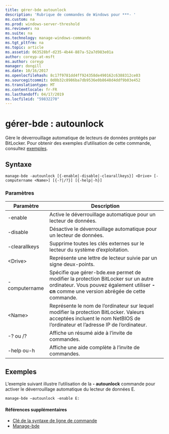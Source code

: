 ```yaml
---
title: gérer-bde autounlock
description: 'Rubrique de commandes de Windows pour ***- '
ms.custom: na
ms.prod: windows-server-threshold
ms.reviewer: na
ms.suite: na
ms.technology: manage-windows-commands
ms.tgt_pltfrm: na
ms.topic: article
ms.assetid: 063528bf-d235-4b44-887a-52a7d983e01a
author: coreyp-at-msft
ms.author: coreyp
manager: dongill
ms.date: 10/16/2017
ms.openlocfilehash: 8c17f9781dd4ff924358de490162c6388312ce03
ms.sourcegitcommit: 0d0b32c8986ba7db9536e0b8648d4ddf9b03e452
ms.translationtype: MT
ms.contentlocale: fr-FR
ms.lasthandoff: 04/17/2019
ms.locfileid: "59832270"
---
```

# <a name="manage-bde-autounlock"></a>gérer-bde : autounlock



Gère le déverrouillage automatique de lecteurs de données protégés par BitLocker. Pour obtenir des exemples d’utilisation de cette commande, consultez [exemples](#BKMK_Examples).

## <a name="syntax"></a>Syntaxe

```
manage-bde -autounlock [{-enable|-disable|-clearallkeys}] <Drive> [-computername <Name>] [{-?|/?}] [{-help|-h}]

```

### <a name="parameters"></a>Paramètres

|Paramètre|Description|
|---------|-----------|
|-enable|Active le déverrouillage automatique pour un lecteur de données.|
|-disable|Désactive le déverrouillage automatique pour un lecteur de données.|
|-clearallkeys|Supprime toutes les clés externes sur le lecteur du système d’exploitation.|
|\<Drive>|Représente une lettre de lecteur suivie par un signe deux-points.|
|-computername|Spécifie que gérer-bde.exe permet de modifier la protection BitLocker sur un autre ordinateur. Vous pouvez également utiliser **- cn** comme une version abrégée de cette commande.|
|\<Name>|Représente le nom de l’ordinateur sur lequel modifier la protection BitLocker. Valeurs acceptées incluent le nom NetBIOS de l’ordinateur et l’adresse IP de l’ordinateur.|
|-? ou /?|Affiche un résumé aide à l’invite de commandes.|
|-help ou-h|Affiche une aide complète à l’invite de commandes.|

## <a name="BKMK_Examples"></a>Exemples

L’exemple suivant illustre l’utilisation de la **- autounlock** commande pour activer le déverrouillage automatique du lecteur de données E.
```
manage-bde –autounlock -enable E:
```

#### <a name="additional-references"></a>Références supplémentaires

-   [Clé de la syntaxe de ligne de commande](command-line-syntax-key.md)
-   [Manage-bde](manage-bde.md)